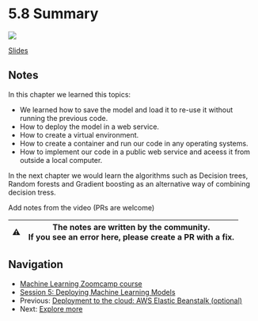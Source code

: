 # 5.8 Summary

<a href="https://www.youtube.com/watch?v=sSAqYSk7Br4&list=PL3MmuxUbc_hIhxl5Ji8t4O6lPAOpHaCLR"><img src="images/thumbnail-5-08.jpg"></a>

[Slides](https://www.slideshare.net/AlexeyGrigorev/ml-zoomcamp-5-model-deployment)

## Notes

In this chapter we learned this topics:

- We learned how to save the model and load it to re-use it without running the previous code.
- How to deploy the model in a web service.
- How to create a virtual environment.
- How to create a container and run our code in any operating systems.
- How to implement our code in a public web service and aceess it from outside a local computer.

In the next chapter we would learn the algorithms such as Decision trees, Random forests and Gradient boosting as an alternative way of combining decision tress.

Add notes from the video (PRs are welcome)

|⚠️|The notes are written by the community.<br>If you see an error here, please create a PR with a fix.|
|---|---|

## Navigation

- [Machine Learning Zoomcamp course](../)
- [Session 5: Deploying Machine Learning Models](./)
- Previous: [Deployment to the cloud: AWS Elastic Beanstalk (optional)](07-aws-eb.md)
- Next: [Explore more](09-explore-more.md)

